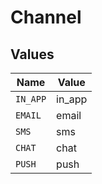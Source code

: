 # Channel


## Values

| Name     | Value    |
| -------- | -------- |
| `IN_APP` | in_app   |
| `EMAIL`  | email    |
| `SMS`    | sms      |
| `CHAT`   | chat     |
| `PUSH`   | push     |